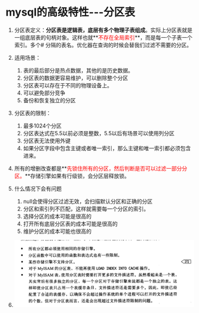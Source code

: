 # mysql的高级特性---分区表

1. 分区表定义：**分区表是逻辑表，底层有多个物理子表组成**。实际上分区表就是一组底层表的句柄对象。这样也就**<font color ='red'>不存在全局索引</font>**，而是每一个子表一个索引。多个# 分隔的表名。优化器在查询的时候会替我们过滤不需要的分区。

2. 适用场景：

   1. 表的最后部分是热点数据，其他的是历史数据。
   2. 分区表的数据更容易维护，可以删除整个分区
   3. 分区表可以存在于不同的物理设备上。
   4. 可以避免部分竞争
   5. 备份和恢复独立的分区

3. 分区表的限制：

   1. 最多1024个分区
   2. 分区表达式在5.5以前必须是整数，5.5以后有场景可以使用列分区
   3. 分区表无法使用外键
   4. 如果分区字段中包含主键或者唯一索引，那么主键和唯一索引都必须包含进来。

4. 所有的增删改查都是**<font color='red'>先锁住所有的分区，然后判断是否可以过滤一部分分区。</font>**存储引擎如果有行级锁，会分区层释放锁。

5. 什么情况下会有问题

   1. null会使得分区过滤无效，会扫描默认分区和正确的分区
   2. 分区和索引列不匹配，这样就需要每一个分区的索引。
   3. 选择分区的成本可能是很高的
   4. 打开所有底层分区表的成本可能是很高的
   5. 维护分区的成本可能也很高的

6. ![image-20190812192536627](../images/image-20190812192536627.png)

   

